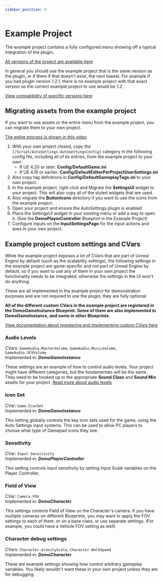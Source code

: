 ```yaml
---
sidebar_position: 8
---
```


# Example Project

The example project contains a fully configured menu showing off a typical integration of the plugin.

[All versions of the project are available here](https://goo.gl/qHDb2Y)

In general you should use the example project that is the same version as the plugin, or if there if that doesn't exist, the next lowest.
For example if you had plugin version *1.2.1*, there is no example project with that exact version so the correct example project to use would be *1.2*.

[View compatibility of specific versions here](/versions)

## Migrating assets from the example project

If you want to use assets or the entire menu from the example project, you can migrate them to your own project.

[The entire process is shown in this video](https://www.youtube.com/watch?v=eL02UKsATZ4)

1. With your own project closed, copy the `[/Script/AutoSettings.AutoSettingsConfig]` category in the following config file, including all of its entries, from the example project to your own.
	- If UE 4.20 or later: **Config/DefaultGame.ini**
	- If UE 4.19 or earlier: **Config/DefaultEditorPerProjectUserSettings.ini**
2. Also copy tag definitions in **Config/DefaultGameplayTags.ini** to your own project.
3. In the example project, right click and Migrate the **SettingsUI** widget to your project. This will also copy all of the styled widgets that are used.
4. Also migrate the **ButtonIcons** directory if you want to use the icons from the example project.
5. Open your project and ensure the AutoSettings plugin is enabled
6. Place the SettingsUI widget in your existing menu or add a way to open it. (See the **DemoPlayerController** Blueprint in the Example Project)
7. Configure inputs on the **InputSettingsPage** for the input actions and axes in your own project.

## Example project custom settings and CVars

While the example project exposes a lot of CVars that are part of Unreal Engine by default (such as the scalability settings), the following settings in the example project are game-specific and not part of Unreal Engine by default, so if you want to use any of them in your own project the functionality needs to be integrated, otherwise the settings in the UI won't do anything.

These are all implemented in the example project for demonstration purposes and are not required to use the plugin, they are fully optional.

**All of the different custom CVars in the example project are registered in the DemoGameInstance Blueprint. Some of them are also implemented in DemoGameInstance, and some in other Blueprints.**

[View documentation about registering and implementing custom CVars here](/setup/settings/#console-variables)

### Audio Levels
CVars: `GameAudio.MasterVolume`, `GameAudio.MusicVolume`, `GameAudio.SFXVolume`  
Implemented in: ***DemoGameInstance***

These settings are an example of how to control audio levels. Your project might have different categories, but the fundamentals will be the same. They need to be hooked up to the appropriate **Sound Class** and **Sound Mix** assets for your project. 
[Read more about audio levels](/setup/settings/#audio-levels)

### Icon Set
CVar: `Game.IconSet`  
Implemented in: ***DemoGameInstance***

This setting globally controls the key icon sets used for the game, using the Auto Settings input systems. This can be used to allow PC players to choose what type of Gamepad icons they see.

### Sensitivity
CVar: `Input.Sensitivity`  
Implemented in: ***DemoPlayerController***

This setting controls input sensitivity by setting Input Scale variables on the Player Controller.

### Field of View
CVar: `Camera.FOV`  
Implemented in: ***DemoCharacter***

This settings controls Field of View on the Character's camera. If you have multiple cameras on different Blueprints, you may want to apply the FOV settings to each of them, or on a base class, or use separate settings. (For example, you could have a Vehicle FOV setting as well)

### Character debug settings
CVars: `Character.GravityScale`, `Character.WalkSpeed`  
Implemented in: ***DemoCharacter***

These are example settings showing how control arbitrary gameplay variables. You likely wouldn't want these in your own project unless they are for debugging.


